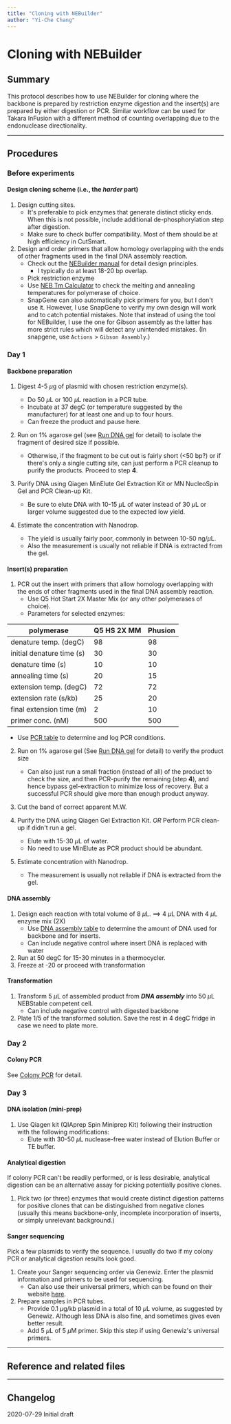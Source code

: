 ```yaml
---
title: "Cloning with NEBuilder"
author: "Yi-Che Chang"
---
```


# Cloning with NEBuilder 

## Summary
This protocol describes how to use NEBuilder for cloning where the backbone is prepared by restriction enzyme digestion and the insert(s) are prepared by either digestion or PCR. Similar workflow can be used for Takara InFusion with a different method of counting overlapping due to the endonuclease directionality.

---

## Procedures

### Before experiments
#### Design cloning scheme (i.e., the *harder* part)
1. Design cutting sites.
    - It's preferable to pick enzymes that generate distinct sticky ends. When this is not possible, include additional de-phosphorylation step after digestion.
    - Make sure to check buffer compatibility. Most of them should be at high efficiency in CutSmart.
2. Design and order primers that allow homology overlapping with the ends of other fragments used in the final DNA assembly reaction.
    - Check out the [NEBuilder manual](asset/nebuilder.pdf) for detail design principles.
      - I typically do at least 18-20 bp overlap.
    - Pick restriction enzyme
    - Use [NEB Tm Calculator](https://tmcalculator.neb.com/#!/main) to check the melting and annealing temperatures for polymerase of choice.
    - SnapGene can also automatically pick primers for you, but I don't use it. However, I use SnapGene to verify my own design will work and to catch potential mistakes. Note that instead of using the tool for NEBuilder, I use the one for Gibson assembly as the latter has more strict rules which will detect any unintended mistakes. (In snapgene, use `Actions` > `Gibson Assembly`.)

### Day 1

#### Backbone preparation
1. Digest 4-5 $\mu$g of plasmid with chosen restriction enzyme(s).
    - Do 50 $\mu$L or 100 $\mu$L reaction in a PCR tube.
    - Incubate at 37 degC (or temperature suggested by the manufacturer) for at least one and up to four hours.
    - Can freeze the product and pause here.
2. Run on 1% agarose gel (see [Run DNA gel](protocol-003.md) for detail) to isolate the fragment of desired size if possible.
  
    - Otherwise, if the fragment to be cut out is fairly short (<50 bp?) or if there's only a single cutting site, can just perform a PCR cleanup to purify the products. Proceed to step **4**.
3. Purify DNA using Qiagen MinElute Gel Extraction Kit or MN NucleoSpin Gel and PCR Clean-up Kit.
  
    - Be sure to elute DNA with 10-15 $\mu$L of water instead of 30 $\mu$L or larger volume suggested due to the expected low yield.
4. Estimate the concentration with Nanodrop.
    - The yield is usually fairly poor, commonly in between 10-50 ng/$\mu$L.
    - Also the measurement is usually not reliable if DNA is extracted from the gel.
    
    

#### Insert(s) preparation
1. PCR out the insert with primers that allow homology overlapping with the ends of other fragments used in the final DNA assembly reaction.
    - Use Q5 Hot Start 2X Master Mix (or any other polymerases of choice).
    - Parameters for selected enzymes:

|         polymerase        | Q5 HS 2X MM | Phusion |
|---------------------------|-------------|---------|
| denature temp. (degC)     |          98 |      98 |
| initial denature time (s) |          30 |      30 |
| denature time (s)         |          10 |      10 |
| annealing time (s)        |          20 |      15 |
| extension temp. (degC)    |          72 |      72 |
| extension rate (s/kb)     |          25 |      20 |
| final extension time (m)  |           2 |      10 |
| primer conc. (nM)         |         500 |     500 |

- Use [PCR table](https://docs.google.com/spreadsheets/d/1Z0tTnK_r0xnXMjnLNWMSjo8pxUXNh8B8lLa8x3JgxPM/edit?usp=sharing) to determine and log PCR conditions.

2. Run on 1% agarose gel (See [Run DNA gel](protocol-003.md) for detail) to verify the product size
  
    - Can also just run a small fraction (instead of all) of the product to check the size, and then PCR-purify the remaining (step **4**), and hence bypass gel-extraction to minimize loss of recovery. But a successful PCR should give more than enough product anyway.
3. Cut the band of correct apparent M.W.
4. Purify the DNA using Qiagen Gel Extraction Kit. _OR_ Perform PCR clean-up if didn't run a gel.
      - Elute with 15-30 $\mu$L of water.
      - No need to use MinElute as PCR product should be abundant.
5. Estimate concentration with Nanodrop.
   
      - The measurement is usually not reliable if DNA is extracted from the gel.
      
      

#### DNA assembly
1. Design each reaction with total volume of 8 $\mu$L. $\implies$ 4 $\mu$L DNA with 4 $\mu$L enzyme mix (2X)
    - Use [DNA assembly table](https://docs.google.com/spreadsheets/d/10S_Dq_-SBXHTpujz3SK8XRsMYCPX10S7KBpKczKHJd4/edit?usp=sharing) to determine the amount of DNA used for backbone and for inserts.
    - Can include negative control where insert DNA is replaced with water
2. Run at 50 degC for 15-30 minutes in a thermocycler.
3. Freeze at -20 or proceed with transformation



#### Transformation
1. Transform 5 $\mu$L of assembled product from _**DNA assembly**_ into 50 $\mu$L NEBStable competent cell.
    - Can include negative control with digested backbone
2. Plate 1/5 of the transformed solution. Save the rest in 4 degC fridge in case we need to plate more.




### Day 2

#### Colony PCR
See [Colony PCR](protocol-002.md) for detail.



### Day 3

#### DNA isolation (mini-prep)
1. Use Qiagen kit (QIAprep Spin Miniprep Kit) following their instruction with the following modifications:
    - Elute with 30-50 $\mu$L nuclease-free water instead of Elution Buffer or TE buffer.

#### Analytical digestion
If colony PCR can't be readily performed, or is less desirable, analytical digestion can be an alternative assay for picking potentially positive clones.

1. Pick two (or three) enzymes that would create distinct digestion patterns for positive clones that can be distinguished from negative clones (usually this means backbone-only, incomplete incorporation of inserts, or simply unrelevant background.)


#### Sanger sequencing
Pick a few plasmids to verify the sequence. I usually do two if my colony PCR or analytical digestion results look good.

1. Create your Sanger sequencing order via Genewiz. Enter the plasmid information and primers to be used for sequencing.
    - Can also use their universal primers, which can be found on their website [here](https://www.genewiz.com/en/Public/Resources/Free-Universal-Primers).
2. Prepare samples in PCR tubes.
    - Provide 0.1 $\mu$g/kb plasmid in a total of 10 $\mu$L volume, as suggested by Genewiz. Although less DNA is also fine, and sometimes gives even better result.
    - Add 5 $\mu$L of 5 $\mu$M primer. Skip this step if using Genewiz's universal primers.





---

## Reference and related files

---

## Changelog

2020-07-29 Initial draft